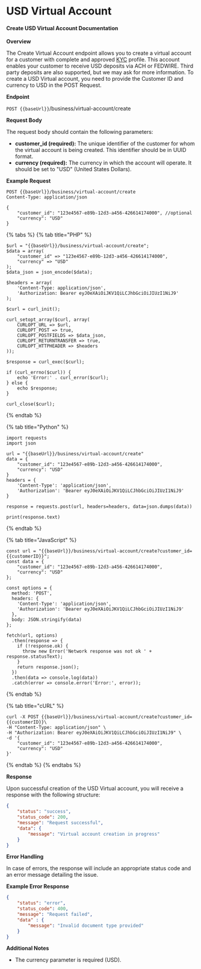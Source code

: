 # USD Virtual Account

#### Create USD Virtual Account Documentation

**Overview**

The Create Virtual Account endpoint allows you to create a virtual account for a customer with complete and approved [KYC](../../../compliance/verification/) profile. This account enables your customer to receive USD deposits via ACH or FEDWIRE. Third party deposits are also supported, but we may ask for more information. To create a USD Virtual account, you need to provide the Customer ID and currency to USD in the POST Request.

**Endpoint**

`POST {{baseUrl}}`/business/virtual-account/create

**Request Body**

The request body should contain the following parameters:

* **customer\_id (required):** The unique identifier of the customer for whom the virtual account is being created. This identifier should be in UUID format.
* **currency (required):** The currency in which the account will operate.  It should be set to "USD" (United States Dollars).

**Example Request**

```http
POST {{baseUrl}}/business/virtual-account/create
Content-Type: application/json

{
    "customer_id": "123e4567-e89b-12d3-a456-426614174000", //optional
    "currency": "USD"
}
```

{% tabs %}
{% tab title="PHP" %}
```
$url = "{{baseUrl}}/business/virtual-account/create";
$data = array(
    "customer_id" => "123e4567-e89b-12d3-a456-426614174000",
    "currency" => "USD"
);
$data_json = json_encode($data);

$headers = array(
    'Content-Type: application/json',
    'Authorization: Bearer eyJ0eXAiOiJKV1QiLCJhbGciOiJIUzI1NiJ9'
);

$curl = curl_init();

curl_setopt_array($curl, array(
    CURLOPT_URL => $url,
    CURLOPT_POST => true,
    CURLOPT_POSTFIELDS => $data_json,
    CURLOPT_RETURNTRANSFER => true,
    CURLOPT_HTTPHEADER => $headers
));

$response = curl_exec($curl);

if (curl_errno($curl)) {
    echo 'Error:' . curl_error($curl);
} else {
    echo $response;
}

curl_close($curl);

```
{% endtab %}

{% tab title="Python" %}
```
import requests
import json

url = "{{baseUrl}}/business/virtual-account/create"
data = {
    "customer_id": "123e4567-e89b-12d3-a456-426614174000",
    "currency": "USD"
}
headers = {
    'Content-Type': 'application/json',
    'Authorization': 'Bearer eyJ0eXAiOiJKV1QiLCJhbGciOiJIUzI1NiJ9'
}

response = requests.post(url, headers=headers, data=json.dumps(data))

print(response.text)

```
{% endtab %}

{% tab title="JavaScript" %}
```
const url = "{{baseUrl}}/business/virtual-account/create?customer_id={{customerID}}";
const data = {
    "customer_id": "123e4567-e89b-12d3-a456-426614174000",
    "currency": "USD"
};

const options = {
  method: 'POST',
  headers: {
    'Content-Type': 'application/json',
    'Authorization': 'Bearer eyJ0eXAiOiJKV1QiLCJhbGciOiJIUzI1NiJ9'
  },
  body: JSON.stringify(data)
};

fetch(url, options)
  .then(response => {
    if (!response.ok) {
      throw new Error('Network response was not ok ' + response.statusText);
    }
    return response.json();
  })
  .then(data => console.log(data))
  .catch(error => console.error('Error:', error));

```
{% endtab %}

{% tab title="cURL" %}
```
curl -X POST {{baseUrl}}/business/virtual-account/create?customer_id={{customerID}}\
-H "Content-Type: application/json" \
-H "Authorization: Bearer eyJ0eXAiOiJKV1QiLCJhbGciOiJIUzI1NiJ9" \
-d '{
    "customer_id": "123e4567-e89b-12d3-a456-426614174000",
    "currency": "USD"
}'

```
{% endtab %}
{% endtabs %}

**Response**

Upon successful creation of the USD Virtual account, you will receive a response with the following structure:

```json
{
    "status": "success",
    "status_code": 200,
    "message": "Request successful",
    "data": {
        "message": "Virtual account creation in progress"
    }
}
```

**Error Handling**

In case of errors, the response will include an appropriate status code and an error message detailing the issue.

**Example Error Response**

```json
{
    "status": "error",
    "status_code": 400,
    "message": "Request failed",
    "data" : {
        "message": "Invalid document type provided"
    }
}
```

**Additional Notes**

* The currency parameter is required (USD).

